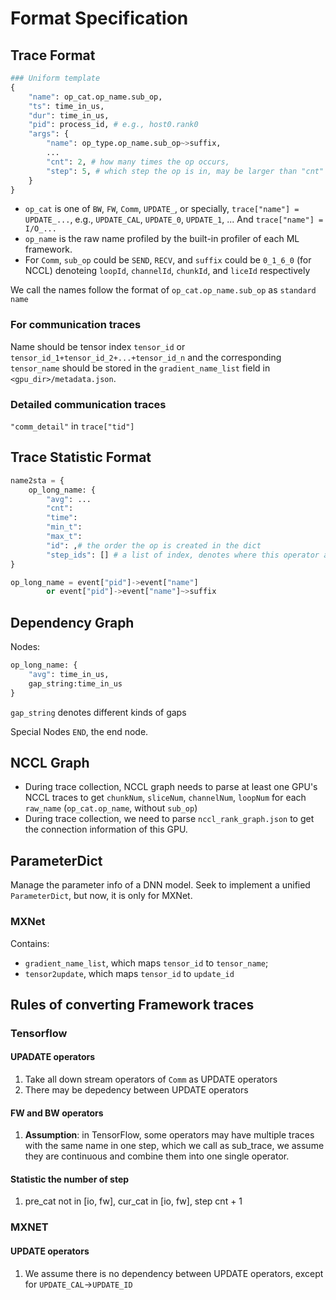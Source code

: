 # Format Specification

## Trace Format

```python
### Uniform template
{
    "name": op_cat.op_name.sub_op,
    "ts": time_in_us,
    "dur": time_in_us,
    "pid": process_id, # e.g., host0.rank0
    "args": {
        "name": op_type.op_name.sub_op~>suffix,
        ...
        "cnt": 2, # how many times the op occurs,
        "step": 5, # which step the op is in, may be larger than "cnt"
    }
}
```


- `op_cat` is one of `BW`, `FW`, `Comm`, `UPDATE_`, or specially, `trace["name"] = UPDATE_...`, e.g., `UPDATE_CAL`, `UPDATE_0`, `UPDATE_1`, ...  And `trace["name"] = I/O_...`
- `op_name` is the raw name profiled by the built-in profiler of each ML framework.
- For `Comm`, `sub_op` could be `SEND`, `RECV`, and `suffix` could be `0_1_6_0` (for NCCL) denoteing `loopId`, `channelId`, `chunkId`, and `liceId` respectively
  
We call the names follow the format of `op_cat.op_name.sub_op` as `standard name`

### For communication traces
Name should be tensor index `tensor_id` or `tensor_id_1+tensor_id_2+...+tensor_id_n` and the corresponding `tensor_name` should be stored in the `gradient_name_list` field in `<gpu_dir>/metadata.json`.

### Detailed communication traces
`"comm_detail"` in `trace["tid"]`


## Trace Statistic Format
``` python
name2sta = {
    op_long_name: {
        "avg": ...
        "cnt":
        "time":
        "min_t":
        "max_t":
        "id": ,# the order the op is created in the dict
        "step_ids": [] # a list of index, denotes where this operator appears in the traces
}

op_long_name = event["pid"]->event["name"] 
        or event["pid"]->event["name"]~>suffix
```

## Dependency Graph
Nodes: 
```python
op_long_name: {
    "avg": time_in_us,
    gap_string:time_in_us
}
```
`gap_string` denotes different kinds of gaps

Special Nodes `END`, the end node.

## NCCL Graph
- During trace collection, NCCL graph needs to parse at least one GPU's NCCL traces to get `chunkNum`, `sliceNum`, `channelNum`, `loopNum` for each `raw_name` (`op_cat.op_name`, without `sub_op`)
- During trace collection, we need to parse `nccl_rank_graph.json` to get the connection information of this GPU.

## ParameterDict
Manage the parameter info of a DNN model. Seek to implement a unified `ParameterDict`, but now, it is only for MXNet.

### MXNet
Contains:
- `gradient_name_list`, which maps `tensor_id` to `tensor_name`;
- `tensor2update`, which maps `tensor_id` to `update_id`


## Rules of converting Framework traces
### Tensorflow
#### UPADATE operators
1. Take all down stream operators of `Comm` as UPDATE operators
2. There may be depedency between UPDATE operators
#### FW and BW operators
1. **Assumption**: in TensorFlow, some operators may have multiple traces with the same name in one step, which we call as sub_trace, we assume they are continuous and combine them into one single operator.

#### Statistic the number of step
1. pre_cat not in [io, fw], cur_cat in [io, fw], step cnt + 1

### MXNET
#### UPDATE operators
1. We assume there is no dependency between UPDATE operators, except for `UPDATE_CAL`->`UPDATE_ID`
